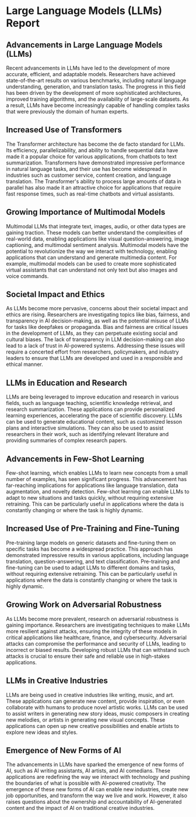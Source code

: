 # Large Language Models (LLMs) Report

## Advancements in Large Language Models (LLMs)

Recent advancements in LLMs have led to the development of more accurate, efficient, and adaptable models. Researchers have achieved state-of-the-art results on various benchmarks, including natural language understanding, generation, and translation tasks. The progress in this field has been driven by the development of more sophisticated architectures, improved training algorithms, and the availability of large-scale datasets. As a result, LLMs have become increasingly capable of handling complex tasks that were previously the domain of human experts.

## Increased Use of Transformers

The Transformer architecture has become the de facto standard for LLMs. Its efficiency, parallelizability, and ability to handle sequential data have made it a popular choice for various applications, from chatbots to text summarization. Transformers have demonstrated impressive performance in natural language tasks, and their use has become widespread in industries such as customer service, content creation, and language translation. The Transformer's ability to process large amounts of data in parallel has also made it an attractive choice for applications that require fast response times, such as real-time chatbots and virtual assistants.

## Growing Importance of Multimodal Models

Multimodal LLMs that integrate text, images, audio, or other data types are gaining traction. These models can better understand the complexities of real-world data, enabling applications like visual question-answering, image captioning, and multimodal sentiment analysis. Multimodal models have the potential to revolutionize the way we interact with technology, enabling applications that can understand and generate multimedia content. For example, multimodal models can be used to create more sophisticated virtual assistants that can understand not only text but also images and voice commands.

## Societal Impact and Ethics

As LLMs become more pervasive, concerns about their societal impact and ethics are rising. Researchers are investigating topics like bias, fairness, and transparency in AI decision-making, as well as the potential misuse of LLMs for tasks like deepfakes or propaganda. Bias and fairness are critical issues in the development of LLMs, as they can perpetuate existing social and cultural biases. The lack of transparency in LLM decision-making can also lead to a lack of trust in AI-powered systems. Addressing these issues will require a concerted effort from researchers, policymakers, and industry leaders to ensure that LLMs are developed and used in a responsible and ethical manner.

## LLMs in Education and Research

LLMs are being leveraged to improve education and research in various fields, such as language teaching, scientific knowledge retrieval, and research summarization. These applications can provide personalized learning experiences, accelerating the pace of scientific discovery. LLMs can be used to generate educational content, such as customized lesson plans and interactive simulations. They can also be used to assist researchers in their work, such as identifying relevant literature and providing summaries of complex research papers.

## Advancements in Few-Shot Learning

Few-shot learning, which enables LLMs to learn new concepts from a small number of examples, has seen significant progress. This advancement has far-reaching implications for applications like language translation, data augmentation, and novelty detection. Few-shot learning can enable LLMs to adapt to new situations and tasks quickly, without requiring extensive retraining. This can be particularly useful in applications where the data is constantly changing or where the task is highly dynamic.

## Increased Use of Pre-Training and Fine-Tuning

Pre-training large models on generic datasets and fine-tuning them on specific tasks has become a widespread practice. This approach has demonstrated impressive results in various applications, including language translation, question-answering, and text classification. Pre-training and fine-tuning can be used to adapt LLMs to different domains and tasks, without requiring extensive retraining. This can be particularly useful in applications where the data is constantly changing or where the task is highly dynamic.

## Growing Work on Adversarial Robustness

As LLMs become more prevalent, research on adversarial robustness is gaining importance. Researchers are investigating techniques to make LLMs more resilient against attacks, ensuring the integrity of these models in critical applications like healthcare, finance, and cybersecurity. Adversarial attacks can compromise the performance and security of LLMs, leading to incorrect or biased results. Developing robust LLMs that can withstand such attacks is crucial to ensure their safe and reliable use in high-stakes applications.

## LLMs in Creative Industries

LLMs are being used in creative industries like writing, music, and art. These applications can generate new content, provide inspiration, or even collaborate with humans to produce novel artistic works. LLMs can be used to assist writers in generating new story ideas, music composers in creating new melodies, or artists in generating new visual concepts. These applications can open up new creative possibilities and enable artists to explore new ideas and styles.

## Emergence of New Forms of AI

The advancements in LLMs have sparked the emergence of new forms of AI, such as AI writing assistants, AI artists, and AI comedians. These applications are redefining the way we interact with technology and pushing the boundaries of what is possible with AI-powered creativity. The emergence of these new forms of AI can enable new industries, create new job opportunities, and transform the way we live and work. However, it also raises questions about the ownership and accountability of AI-generated content and the impact of AI on traditional creative industries.